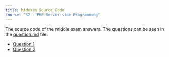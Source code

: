 ```yaml
---
title: Midexam Source Code
course: "S2 - PHP Server-side Programming"
---
```


The source code of the middle exam answers. The questions can be seen in the [question.md](question.md) file.

- [Question 1](./q1)
- [Question 2](./q1)
